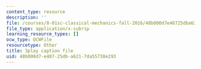 ```yaml
---
content_type: resource
description: ''
file: /courses/8-01sc-classical-mechanics-fall-2016/48b000d7e48725dba6217da55738e293_O_M8asN10oQ.srt
file_type: application/x-subrip
learning_resource_types: []
ocw_type: OCWFile
resourcetype: Other
title: 3play caption file
uid: 48b000d7-e487-25db-a621-7da55738e293
---
```


